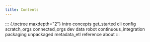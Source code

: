 ```yaml
---
title: Contents
---
```


::: {.toctree maxdepth="2"}
intro concepts get_started cli config scratch_orgs connected_orgs dev
data robot continuous_integration packaging unpackaged metadata_etl
reference about
:::
